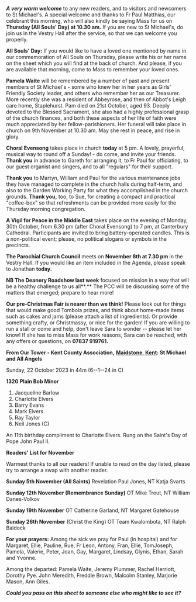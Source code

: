 
***A very warm welcome*** to any new readers, and to visitors and
newcomers to St Michael\'s. A special welcome and thanks to Fr Paul
Matthias, our celebrant this morning, who will also kindly be saying
Mass for us on **Thursday (All Souls\' Day) at 10.30 am.** If you are
new to St Michael\'s, do join us in the Vestry Hall after the service,
so that we can welcome you properly.

**All Souls\' Day:** If you would like to have a loved one mentioned by
name in our commemoration of All Souls on Thursday, please write his or
her name on the sheet which you will find at the back of church. And
please, if you are available that morning, come to Mass to remember your
loved ones.

**Pamela Waite** will be remembered by a number of past and present
members of St Michael\'s - some who knew her in her years as Girls\'
Friendly Society leader, and others who remember her as our Treasurer.
More recently she was a resident of Abbeyrose, and then of Abbot\'s
Leigh care home, Staplehurst. Pam died on 21st October, aged 93.
Deeply devoted to the Blessed Sacrament, she also had a highly
professional grasp of the church finances, and both these aspects of her
life of faith were much appreciated by her fellow-parishioners. Her
funeral will take place in church on 9th November at 10.30 am. May she
rest in peace, and rise in glory.

**Choral Evensong** takes place in church **today** at 5 pm. A lovely,
prayerful, musical way to round off a Sunday! - do come, and invite your
friends. **Thank you** in advance to Gareth for arranging it, to Fr Paul
for officiating, to our guest organist and singers, and to all
"regulars" for their support.

**Thank you** to Martyn, William and Paul for the various maintenance
jobs they have managed to complete in the church halls during half-term,
and also to the Garden Working Party for what they accomplished in the
church grounds. **Thank you,** too, to Sue, for creating a compact and
practical "coffee-box" so that refreshments can be provided more easily
for the Thursday morning congregation.

**A Vigil for Peace in the Middle East** takes place on the evening of
Monday, 30th October, from 6.30 pm (after Choral Evensong) to 7 pm, at
Canterbury Cathedral. Participants are invited to bring battery-operated
candles. This is a non-political event; please, no political slogans or
symbols in the precincts.

**The Parochial Church Council** meets on **November 8th at 7.30 pm**
in the Vestry Hall. If you would like an item included in the Agenda,
please speak to Jonathan **today.**

**NB The Deanery Roadshow last week** focused on mission in a way that
will be a healthy challenge to us all**.** The PCC will be discussing
some of the matters that emerged; prepare to hear more!

**Our pre-Christmas Fair is nearer than we think!** Please look out for
things that would make good Tombola prizes, and think about home-made
items such as cakes and jams (please attach a list of ingredients). Or
provide something crafty, or Christmassy, or nice for the garden! If you
are willing to run a stall or come and help, don\'t leave Sara to wonder
-- please let her know! If she has to miss Mass for work reasons, Sara
can be reached, with any offers or questions, on **07837 919761.**

**From Our Tower - Kent County Association,** [**Maidstone**,
**Kent**](https://dove.cccbr.org.uk/tower/12644#_blank)**: St Michael
and All Angels**

Sunday, 22 October 2023 in 44m (6--1--24 in C)

**1320** **Plain Bob Minor**

1. Jacqueline Barlow
2. Charlotte Elvers
3. Barry Evans
4. Mark Elvers
5. Ray Taylor
6. Neil Jones (C)

An 11th birthday compliment to Charlotte Elvers. Rung on the Saint\'s
Day of Pope John Paul II.

**Readers\' List for November**

Warmest thanks to all our readers! If unable to read on the day listed,
please try to arrange a swap with another reader.

**Sunday 5th November (All Saints)** Revelation Paul Jones, NT Katja
Svarts

**Sunday 12th November (Remembrance Sunday)** OT Mike Trout, NT
William Danes-Volkov

**Sunday 19th November** OT Catherine Garland, NT Margaret Gatehouse

**Sunday 26th November** (Christ the King) OT Team Kwalombota, NT
Ralph Baldock

**For your prayers:** Among the sick we pray for Paul (in hospital) and
for Margaret, Ellie, Pauline, Rue, Fr Leon, Antony, Fran, Ellie,
TomJoseph, Pamela, Valerie, Peter, Joan, Gay, Margaret, Lindsay, Glynis,
Ethan, Sarah and Yvonne.

Among the departed: Pamela Waite, Jeremy Plummer, Rachel Herriott,
Dorothy Pye. John Meredith, Freddie Brown, Malcolm Stanley, Marjorie
Mason, Ann Giles.

***Could you pass on this sheet to someone else who might like to see
it?***
